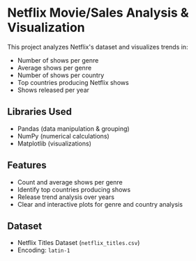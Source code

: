 # Netflix Movie/Sales Analysis & Visualization

This project analyzes Netflix's dataset and visualizes trends in:

- Number of shows per genre
- Average shows per genre
- Number of shows per country
- Top countries producing Netflix shows
- Shows released per year

## Libraries Used
- Pandas (data manipulation & grouping)
- NumPy (numerical calculations)
- Matplotlib (visualizations)

## Features
- Count and average shows per genre
- Identify top countries producing shows
- Release trend analysis over years
- Clear and interactive plots for genre and country analysis

## Dataset
- Netflix Titles Dataset (`netflix_titles.csv`)
- Encoding: `latin-1`
